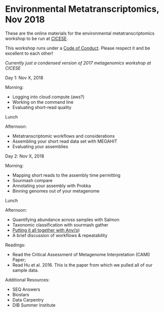 Environmental Metatranscriptomics, Nov 2018 
======

These are the online materials for the environmental metatranscriptomics workshop to be run at [CICESE](https://www.cicese.edu.mx/).

This workshop runs under a [Code of Conduct](code-of-conduct.md). Please respect it and be excellent to each other!

*Currently just a condensed version of 2017 metagenomics workshop at CICESE*

Day 1: Nov X, 2018

Morning:  

  - Logging into cloud compute (aws?)  
  - Working on the command line  
  - Evaluating short-read quality  

Lunch 

Afternoon:  

  - Metatranscriptomic workflows and considerations
  - Assembling your short read data set with MEGAHIT
  - Evaluating your assemblies

Day 2: Nov X, 2018

Morning:  

  - Mapping short reads to the assembly time permitting
  - Sourmash compare
  - Annotating your assembly with Prokka
  - Binning genomes out of your metagenome

Lunch 

Afternoon:  

  - Quantifying abundance across samples with Salmon
  - Taxonomic classification with sourmash gather
  - [Putting it all together with Anvi’o](anvio.md))
  - A brief discussion of workflows & repeatability


Readings:  

  - Read the Critical Assessment of Metagenome Interpretation (CAMI) Paper;
  - Read Hu et al. 2016. This is the paper from which we pulled all of our sample data.

Additional Resources:  

  - SEQ Answers
  - Biostars
  - Data Carpentry
  - DIB Summer Institute


